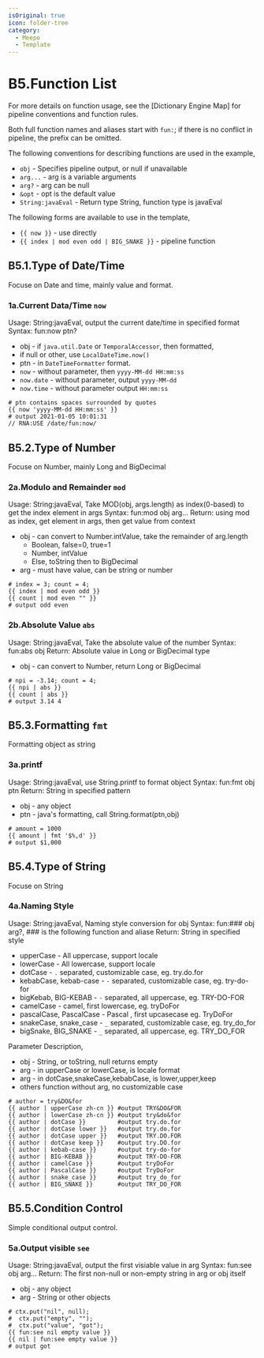 ```yaml
---
isOriginal: true
icon: folder-tree
category:
  - Meepo
  - Template
---
```


# B5.Function List

For more details on function usage, see the [Dictionary Engine Map]
for pipeline conventions and function rules.

Both full function names and aliases start with `fun:`; if there is no conflict in pipeline,
the prefix can be omitted.

The following conventions for describing functions are used in the example,

* `obj` - Specifies pipeline output, or null if unavailable
* `arg...` - arg is a variable arguments
* `arg?` - arg can be null
* `&opt` - opt is the default value
* `String:javaEval` - Return type String, function type is javaEval

The following forms are available to use in the template,

* `{{ now }}` - use directly
* `{{ index | mod even odd | BIG_SNAKE }}` - pipeline function

## B5.1.Type of Date/Time

Focuse on Date and time, mainly value and format.

### 1a.Current Data/Time `now`

Usage: String:javaEval, output the current date/time in specified format
Syntax: fun:now ptn?

* obj - if `java.util.Date` or `TemporalAccessor`, then formatted,
* if null or other, use `LocalDateTime.now()`
* ptn - in `DateTimeFormatter` format.
* `now` - without parameter, then `yyyy-MM-dd HH:mm:ss`
* `now.date` - without parameter, output `yyyy-MM-dd`
* `now.time` - without parameter output `HH:mm:ss`

```text
# ptn contains spaces surrounded by quotes
{{ now 'yyyy-MM-dd HH:mm:ss' }}
# output 2021-01-05 10:01:31
// RNA:USE /date/fun:now/
```

## B5.2.Type of Number

Focuse on Number, mainly Long and BigDecimal

### 2a.Modulo and Remainder `mod`

Usage: String:javaEval, Take MOD(obj, args.length) as index(0-based) to get the index element in args
Syntax: fun:mod obj arg...
Return: using mod as index, get element in args, then get value from context

* obj - can convert to Number.intValue, take the remainder of arg.length
  - Boolean, false=0, true=1
  - Number, intValue
  - Else, toString then to BigDecimal
* arg - must have value, can be string or number

```text
# index = 3; count = 4;
{{ index | mod even odd }}
{{ count | mod even "" }}
# output odd even
```

### 2b.Absolute Value `abs`

Usage: String:javaEval, Take the absolute value of the number
Syntax: fun:abs obj
Return: Absolute value in Long or BigDecimal type

* obj - can convert to Number, return Long or BigDecimal

```text
# npi = -3.14; count = 4;
{{ npi | abs }}
{{ count | abs }}
# output 3.14 4
```

## B5.3.Formatting `fmt`

Formatting object as string

### 3a.printf

Usage: String:javaEval, use String.printf to format object
Syntax: fun:fmt obj ptn
Return: String in specified pattern

* obj - any object
* ptn - java's formatting, call String.format(ptn,obj)

```text
# amount = 1000
{{ amount | fmt '$%,d' }}
# output $1,000
```

## B5.4.Type of String

Focuse on String

### 4a.Naming Style

Usage: String:javaEval, Naming style conversion for obj
Syntax: fun:### obj arg?, ### is the following function and aliase
Return: String in specified style

* upperCase - All uppercase, support locale
* lowerCase - All lowercase, support locale
* dotCase - `.` separated, customizable case, eg. try.do.for
* kebabCase, kebab-case - `-` separated, customizable case, eg. try-do-for
* bigKebab, BIG-KEBAB - `-` separated, all uppercase, eg. TRY-DO-FOR
* camelCase - camel, first lowercase, eg. tryDoFor
* pascalCase, PascalCase - Pascal , first upcasecase eg. TryDoFor
* snakeCase, snake_case - `_` separated, customizable case, eg. try_do_for
* bigSnake, BIG_SNAKE - `_` separated, all uppercase, eg. TRY_DO_FOR

Parameter Description,

* obj - String, or toString, null returns empty
* arg - in upperCase or lowerCase, is locale format
* arg - in dotCase,snakeCase,kebabCase, is lower,upper,keep
* others function without arg, no customizable case

 ```text
 # author = try&DO&for
 {{ author | upperCase zh-cn }} #output TRY&DO&FOR
 {{ author | lowerCase zh-cn }} #output try&do&for
 {{ author | dotCase }}         #output try.do.for
 {{ author | dotCase lower }}   #output try.do.for
 {{ author | dotCase upper }}   #output TRY.DO.FOR
 {{ author | dotCase keep }}    #output try.DO.for
 {{ author | kebab-case }}      #output try-do-for
 {{ author | BIG-KEBAB }}       #output TRY-DO-FOR
 {{ author | camelCase }}       #output tryDoFor
 {{ author | PascalCase }}      #output TryDoFor
 {{ author | snake_case }}      #output try_do_for
 {{ author | BIG_SNAKE }}       #output TRY_DO_FOR
 ```

## B5.5.Condition Control

Simple conditional output control.

### 5a.Output visible `see`

Usage: String:javaEval, output the first visiable value in arg
Syntax: fun:see obj arg...
Return: The first non-null or non-empty string in  arg or obj itself

* obj - any object
* arg - String or other objects

```text
# ctx.put("nil", null);
#  ctx.put("empty", "");
#  ctx.put("value", "got");
{{ fun:see nil empty value }}
{{ nil | fun:see empty value }}
# output got
```
